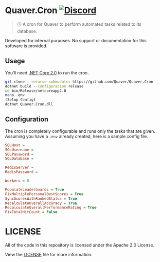 ﻿# Quaver.Cron [![Discord](https://discordapp.com/api/guilds/354206121386573824/widget.png?style=shield)](https://discord.gg/nJa8VFr)

>🕒 A cron for Quaver to perform automated tasks related to its database.

Developed for internal purposes. No support or documentation for this software is provided.

## Usage

You'll need [.NET Core 2.0](https://www.microsoft.com/net/download/dotnet-core/2.0) to run the cron.

```bash
git clone --recurse-submodules https://github.com/Quaver/Quaver.Cron
dotnet build --configuration release
cd bin/Release/netcoreapp2.0
nano .env
(Setup Config)
dotnet Quaver.Cron.dll
```

## Configuration

The cron is completely configurable and runs only the tasks that are given. Assuming you have a `.env` already created, here is a sample config file.

```ini
SQLHost = 
SQLUsername = 
SQLPassword = 
SQLDatabase = 

RedisServer = 
RedisPassword =

Workers = 8

PopulateLeaderboards = True
FixMultiplePersonalBestScores = True
SyncScoresWithRankedStatus = True
RecalculateOverallAccuracy = True
RecalculateOverallPerformanceRating = True
FixTotalHitCount = False
```

# LICENSE

All of the code in this repository is licensed under the Apache 2.0 License. 

View the [LICENSE](https://github.com/Swan/Quaver.Cron/blob/master/LICENSE) file for more information.
